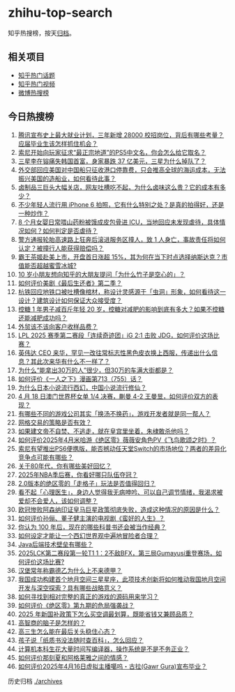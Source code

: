 # zhihu-top-search

知乎热搜榜，按天[归档](./archives)。

## 相关项目

- [知乎热门话题](https://github.com/justjavac/zhihu-trending-hot-questions)
- [知乎热门视频](https://github.com/justjavac/zhihu-trending-hot-video)
- [微博热搜榜](https://github.com/justjavac/weibo-trending-hot-search)

## 今日热搜榜

<!-- BEGIN -->
<!-- 最后更新时间 Sat Apr 19 2025 04:32:59 GMT+0800 (China Standard Time) -->

1. [腾讯宣布史上最大就业计划，三年新增 28000 校招岗位，背后有哪些考量？应届毕业生该怎样抓住机会？](https://www.zhihu.com/search?q=https%3A%2F%2Fapi.zhihu.com%2Fquestions%2F1896210569725444140)
1. [索尼开始向玩家征求“最正宗地道”的PS5中文名，你会怎么给它取名？](https://www.zhihu.com/search?q=https%3A%2F%2Fapi.zhihu.com%2Fquestions%2F1896594200499287395)
1. [三星李在镕痛失韩国首富，身家暴跌 37 亿美元，三星为什么掉队了？](https://www.zhihu.com/search?q=https%3A%2F%2Fapi.zhihu.com%2Fquestions%2F1895895622361510787)
1. [外交部回应美国对中国船只征收港口停靠费，只会推高全球的海运成本，无法振兴美国的造船业，如何看待此事？](https://www.zhihu.com/search?q=https%3A%2F%2Fapi.zhihu.com%2Fquestions%2F1893734259916797306)
1. [卤制品三巨头大幅关店，网友吐槽吃不起，为什么卤味这么贵？它的成本有多少？](https://www.zhihu.com/search?q=https%3A%2F%2Fapi.zhihu.com%2Fquestions%2F1896252145403126282)
1. [不少年轻人流行用 iPhone 6 拍照，它有什么特别之处？是真的拍得好，还是一种炒作？](https://www.zhihu.com/search?q=https%3A%2F%2Fapi.zhihu.com%2Fquestions%2F1895446096324552357)
1. [8 个月女婴日常喂山药粉被饿成皮包骨进 ICU，当地回应未发现虐待，具体情况如何？如何判定是否虐待？](https://www.zhihu.com/search?q=https%3A%2F%2Fapi.zhihu.com%2Fquestions%2F1896479779705811155)
1. [警方通报轮胎高速路上狂奔后滚进服务区撞人，致 1 人身亡，事故责任将如何认定？被撞行人能获得赔偿吗？](https://www.zhihu.com/search?q=https%3A%2F%2Fapi.zhihu.com%2Fquestions%2F1896614718417889183)
1. [霸王茶姬赴美上市，开盘首日涨超 15%，其为何在当下时点选择纳斯达克？市值能否超越蜜雪冰城?](https://www.zhihu.com/search?q=https%3A%2F%2Fapi.zhihu.com%2Fquestions%2F1896353447198062209)
1. [10 岁小朋友想向知乎的大朋友提问「为什么竹子是空心的」？](https://www.zhihu.com/search?q=https%3A%2F%2Fapi.zhihu.com%2Fquestions%2F1892318455786624679)
1. [如何评价美剧《最后生还者》第二季？](https://www.zhihu.com/search?q=https%3A%2F%2Fapi.zhihu.com%2Fquestions%2F1893974213880153406)
1. [杭铁回应地铁口被吐槽像棺材，称设计灵感源于「虫洞」形象，如何看待这一设计？建筑设计如何保证大众接受度？](https://www.zhihu.com/search?q=https%3A%2F%2Fapi.zhihu.com%2Fquestions%2F1896489337639626376)
1. [控糖 1 年男子减百斤年轻 20 岁，控糖对减肥的影响到底有多大？如果不控糖还能减肥成功吗？](https://www.zhihu.com/search?q=https%3A%2F%2Fapi.zhihu.com%2Fquestions%2F1893703711269807752)
1. [外贸该不该向客户收样品费？](https://www.zhihu.com/search?q=https%3A%2F%2Fapi.zhihu.com%2Fquestions%2F421697869)
1. [LPL 2025 赛季第二赛段「连续奇迹团」iG 2:1 击败 JDG，如何评价这场比赛？](https://www.zhihu.com/search?q=https%3A%2F%2Fapi.zhihu.com%2Fquestions%2F1896652542508782183)
1. [英伟达 CEO 来华，罕见一改往常标志性黑色皮衣换上西服，传递出什么信息？其此次来华有什么不一样了？](https://www.zhihu.com/search?q=https%3A%2F%2Fapi.zhihu.com%2Fquestions%2F1896517074781696126)
1. [为什么“能拿出30万的人”很少，但30万的车满大街都是？](https://www.zhihu.com/search?q=https%3A%2F%2Fapi.zhihu.com%2Fquestions%2F1894494749538369680)
1. [如何评价《一人之下》漫画第713（755）话？](https://www.zhihu.com/search?q=https%3A%2F%2Fapi.zhihu.com%2Fquestions%2F1896308045866333816)
1. [为什么日本小说流行西幻，中国小说流行修仙？](https://www.zhihu.com/search?q=https%3A%2F%2Fapi.zhihu.com%2Fquestions%2F1888860787298239949)
1. [4 月 18 日澳门世界杯女单 1/4 决赛，蒯曼 4-2 王曼昱，如何评价双方的表现？](https://www.zhihu.com/search?q=https%3A%2F%2Fapi.zhihu.com%2Fquestions%2F1896671311771694338)
1. [有哪些不同的游戏公司其实「换汤不换药」，游戏开发者就是同一帮人？](https://www.zhihu.com/search?q=https%3A%2F%2Fapi.zhihu.com%2Fquestions%2F1895181053498488399)
1. [网格交易的策略是否有效？](https://www.zhihu.com/search?q=https%3A%2F%2Fapi.zhihu.com%2Fquestions%2F617169442)
1. [如果建文帝不自焚、不逃走，就在皇宫里坐着，朱棣敢杀他吗？](https://www.zhihu.com/search?q=https%3A%2F%2Fapi.zhihu.com%2Fquestions%2F11999372713)
1. [如何评价2025年4月米哈游《绝区零》薇薇安角色PV《飞鸟歌颂之时》？](https://www.zhihu.com/search?q=https%3A%2F%2Fapi.zhihu.com%2Fquestions%2F1896548759833399462)
1. [索尼有望推出PS6便携版，能否撼动任天堂Switch的市场地位？两者的差异化竞争点可能有哪些？](https://www.zhihu.com/search?q=https%3A%2F%2Fapi.zhihu.com%2Fquestions%2F1895773892523558249)
1. [关于80年代，你有哪些美好回忆？](https://www.zhihu.com/search?q=https%3A%2F%2Fapi.zhihu.com%2Fquestions%2F1895181019327465264)
1. [2025年NBA季后赛，你看好哪只队伍夺冠？](https://www.zhihu.com/search?q=https%3A%2F%2Fapi.zhihu.com%2Fquestions%2F14728372249)
1. [2.0版本的绝区零的「走格子」玩法是否值得回归？](https://www.zhihu.com/search?q=https%3A%2F%2Fapi.zhihu.com%2Fquestions%2F1895037385219216628)
1. [看不起「心理医生」，身边人觉得我无病呻吟、可以自己调节情绪，我渴求被爱却不会爱人，该如何调整？](https://www.zhihu.com/search?q=https%3A%2F%2Fapi.zhihu.com%2Fquestions%2F1895317804409925832)
1. [欧冠惨败阿森纳印证皇马巨星政策彻底失败，造成这种情况的原因是什么？](https://www.zhihu.com/search?q=https%3A%2F%2Fapi.zhihu.com%2Fquestions%2F1894049451787670028)
1. [如何评价孙俪、董子健主演的电视剧《蛮好的人生》？](https://www.zhihu.com/search?q=https%3A%2F%2Fapi.zhihu.com%2Fquestions%2F1895249767820406815)
1. [你认为 100 年后，现在的哪些科普书还会被当作经典？](https://www.zhihu.com/search?q=https%3A%2F%2Fapi.zhihu.com%2Fquestions%2F1895442339310298028)
1. [如何设定才能让一个西幻世界观中遍地冒险者合理？](https://www.zhihu.com/search?q=https%3A%2F%2Fapi.zhihu.com%2Fquestions%2F660998054)
1. [Java后端技术壁垒有哪些？](https://www.zhihu.com/search?q=https%3A%2F%2Fapi.zhihu.com%2Fquestions%2F1893790613561911288)
1. [2025LCK第二赛段第一轮T1 1：2不敌BFX，第三局Gumayusi重登赛场，如何评价这场比赛?](https://www.zhihu.com/search?q=https%3A%2F%2Fapi.zhihu.com%2Fquestions%2F1896634872778424367)
1. [汉堡常年称霸德乙为什么上不来德甲？](https://www.zhihu.com/search?q=https%3A%2F%2Fapi.zhihu.com%2Fquestions%2F517753628)
1. [我国成功构建首个地月空间三星星座，此项技术创新将如何推动我国地月空间开发与深空探索？具有哪些战略意义？](https://www.zhihu.com/search?q=https%3A%2F%2Fapi.zhihu.com%2Fquestions%2F1895763233983414870)
1. [如何寻找到相对完整的真正的游戏的源码用来学习？](https://www.zhihu.com/search?q=https%3A%2F%2Fapi.zhihu.com%2Fquestions%2F276168633)
1. [如何评价《绝区零》第九期的危局强袭战？](https://www.zhihu.com/search?q=https%3A%2F%2Fapi.zhihu.com%2Fquestions%2F1896332693232399326)
1. [2025 年新国补政策下怎么买空调最划算，既能省钱又兼顾品质？](https://www.zhihu.com/search?q=https%3A%2F%2Fapi.zhihu.com%2Fquestions%2F1896157251867244284)
1. [高智商的脑子是怎样的？](https://www.zhihu.com/search?q=https%3A%2F%2Fapi.zhihu.com%2Fquestions%2F10656184978)
1. [高三生怎么能在最后关头稳住心态？](https://www.zhihu.com/search?q=https%3A%2F%2Fapi.zhihu.com%2Fquestions%2F1894335239490364052)
1. [孩子说「纸质书没法随时查百科」，怎么回应？](https://www.zhihu.com/search?q=https%3A%2F%2Fapi.zhihu.com%2Fquestions%2F1891631147060027761)
1. [计算机本科生花大量时间写编译器，操作系统是不是不务正业？](https://www.zhihu.com/search?q=https%3A%2F%2Fapi.zhihu.com%2Fquestions%2F321433640)
1. [如何评价那刻夏和阿格莱雅之间的情感？](https://www.zhihu.com/search?q=https%3A%2F%2Fapi.zhihu.com%2Fquestions%2F1895897080037343660)
1. [如何评价2025年4月16日虚拟主播噶呜・古拉(Gawr Gura)宣布毕业？](https://www.zhihu.com/search?q=https%3A%2F%2Fapi.zhihu.com%2Fquestions%2F1895827480151032128)

<!-- END -->

历史归档 [./archives](./archives)
